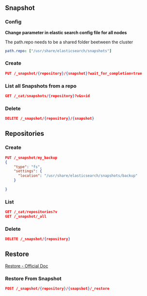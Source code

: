 ## Snapshot

### Config

**Change parameter in elastic search config file for all nodes**

The path.repo needs to be a shared folder beetween the cluster

```yaml
path.repo: ["/usr/share/elasticsearch/snapshots"]
```

### Create

```json
PUT /_snapshot/{repository}/{snapshot}?wait_for_completion=true
```

### List all Snapshots from a repo

```json
GET /_cat/snapshots/{repository}?v&s=id
```

### Delete

```json
DELETE /_snapshot/{repository}/{snapshot}
```


## Repositories

### Create

```json
PUT /_snapshot/my_backup
{
    "type": "fs",
    "settings": {
      "location": "/usr/share/elasticsearch/snapshots/backup"
    }
  
}
```

### List

```json
GET /_cat/repositories?v
GET /_snapshot/_all
```

### Delete

```json
DELETE /_snapshot/{repository}
```

## Restore

[Restore - Official Doc](https://www.elastic.co/guide/en/elasticsearch/reference/current/modules-snapshots.html#_restore)

### Restore From Snapshot

```json
POST /_snapshot/{repository}/{snapshot}/_restore
```

